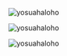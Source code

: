 <p><img align="center" src="https://github-readme-stats.vercel.app/api?username=yosuahaloho&theme=highcontrast&show_icons=true" alt="yosuahaloho" /></p>
<p><img align="center" src="https://github-readme-streak-stats.herokuapp.com/?user=yosuahaloho&theme=highcontrast" alt="yosuahaloho" /></p>
<p><img src="https://github-readme-stats.vercel.app/api/top-langs?username=yosuahaloho&theme=highcontrast&show_icons=true&locale=en&layout=compact" alt="yosuahaloho" /></p>
